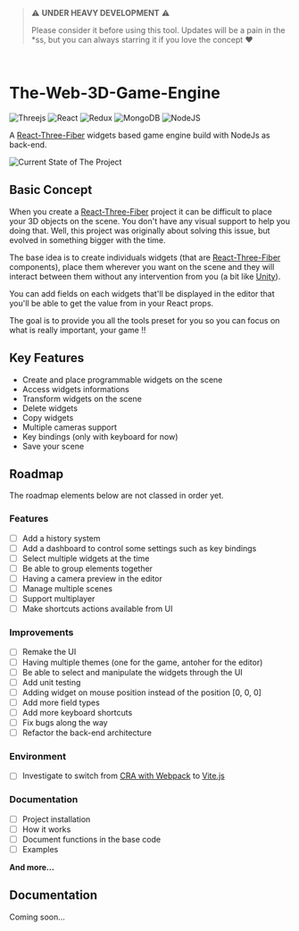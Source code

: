 > :warning: **UNDER HEAVY DEVELOPMENT** :warning: 
>
> Please consider it before using this tool. Updates will be a pain in the *ss, but you can always starring it if you love the concept :heart:

<p>&nbsp;</p>

# The-Web-3D-Game-Engine 
![Threejs](https://img.shields.io/badge/threejs-black?style=for-the-badge&logo=three.js&logoColor=white)
![React](https://img.shields.io/badge/react-%2320232a.svg?style=for-the-badge&logo=react&logoColor=%2361DAFB)
![Redux](https://img.shields.io/badge/redux-%23593d88.svg?style=for-the-badge&logo=redux&logoColor=white)
![MongoDB](https://img.shields.io/badge/MongoDB-%234ea94b.svg?style=for-the-badge&logo=mongodb&logoColor=white)
![NodeJS](https://img.shields.io/badge/node.js-6DA55F?style=for-the-badge&logo=node.js&logoColor=white)

A [React-Three-Fiber](https://github.com/pmndrs/react-three-fiber) widgets based game engine build with NodeJs as back-end.

![Current State of The Project](https://i.imgur.com/umqYMA5.png)

## Basic Concept
When you create a [React-Three-Fiber](https://github.com/pmndrs/react-three-fiber) project it can be difficult to place your 3D objects on the scene. You don't have any visual support to help you doing that. Well, this project was originally about solving this issue, but evolved in something bigger with the time.

The base idea is to create individuals widgets (that are [React-Three-Fiber](https://github.com/pmndrs/react-three-fiber) components), place them wherever you want on the scene and they will interact between them without any intervention from you (a bit like [Unity](https://unity.com/)).

You can add fields on each widgets that'll be displayed in the editor that you'll be able to get the value from in your React props. 

The goal is to provide you all the tools preset for you so you can focus on what is really important, your game !!

## Key Features

* Create and place programmable widgets on the scene
* Access widgets informations
* Transform widgets on the scene
* Delete widgets
* Copy widgets
* Multiple cameras support
* Key bindings (only with keyboard for now)
* Save your scene
 
## Roadmap
The roadmap elements below are not classed in order yet.

### Features
- [ ] Add a history system
- [ ] Add a dashboard to control some settings such as key bindings
- [ ] Select multiple widgets at the time
- [ ] Be able to group elements together
- [ ] Having a camera preview in the editor
- [ ] Manage multiple scenes
- [ ] Support multiplayer
- [ ] Make shortcuts actions available from UI

### Improvements
- [ ] Remake the UI
- [ ] Having multiple themes (one for the game, antoher for the editor)
- [ ] Be able to select and manipulate the widgets through the UI
- [ ] Add unit testing
- [ ] Adding widget on mouse position instead of the position [0, 0, 0]
- [ ] Add more field types
- [ ] Add more keyboard shortcuts
- [ ] Fix bugs along the way
- [ ] Refactor the back-end architecture

### Environment
- [ ] Investigate to switch from [CRA with Webpack](https://create-react-app.dev/) to [Vite.js](https://vitejs.dev/) 

### Documentation
- [ ] Project installation
- [ ] How it works
- [ ] Document functions in the base code
- [ ] Examples

**And more...**
 
## Documentation

Coming soon...

